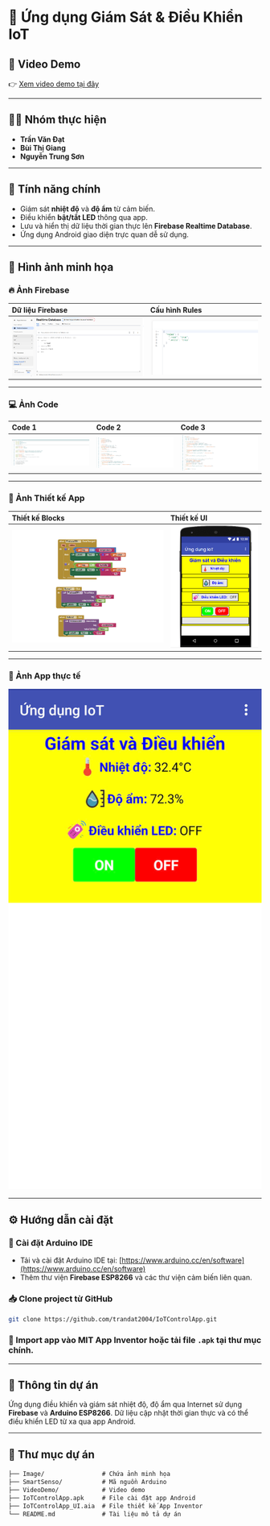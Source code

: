 
# 📱 Ứng dụng Giám Sát & Điều Khiển IoT

## 🎥 Video Demo

👉 [Xem video demo tại đây](./VideoDemo/demo.mp4)

---

## 👨‍💻 Nhóm thực hiện

- **Trần Văn Đạt**
- **Bùi Thị Giang**
- **Nguyễn Trung Sơn**

---

## 📌 Tính năng chính

- Giám sát **nhiệt độ** và **độ ẩm** từ cảm biến.
- Điều khiển **bật/tắt LED** thông qua app.
- Lưu và hiển thị dữ liệu thời gian thực lên **Firebase Realtime Database**.
- Ứng dụng Android giao diện trực quan dễ sử dụng.

---

## 📸 Hình ảnh minh họa

### 🔥 Ảnh Firebase
| Dữ liệu Firebase | Cấu hình Rules |
|:----------------|:---------------|
| ![Firebase Data](./Image/Firebase_Data.png) | ![Firebase Rules](./Image/firebase_rules.png) |

---

### 💻 Ảnh Code
| Code 1 | Code 2 | Code 3 |
|:-------|:-------|:-------|
| ![Code 1](./Image/code1.png) | ![Code 2](./Image/code2.png) | ![Code 3](./Image/code3.png) |

---

### 📱 Ảnh Thiết kế App
| Thiết kế Blocks | Thiết kế UI |
|:----------------|:------------|
| ![Blocks](./Image/Blocks.png) | ![Designer](./Image/Designer.png) |

---

### 📱 Ảnh App thực tế
![App](./Image/app.jpg)

---

## ⚙️ Hướng dẫn cài đặt

### 🔧 Cài đặt Arduino IDE
- Tải và cài đặt Arduino IDE tại: [https://www.arduino.cc/en/software](https://www.arduino.cc/en/software)
- Thêm thư viện **Firebase ESP8266** và các thư viện cảm biến liên quan.

### 📥 Clone project từ GitHub

```bash
git clone https://github.com/trandat2004/IoTControlApp.git
```

### 📱 Import app vào MIT App Inventor hoặc tải file `.apk` tại thư mục chính.

---

## 📑 Thông tin dự án

Ứng dụng điều khiển và giám sát nhiệt độ, độ ẩm qua Internet sử dụng **Firebase** và **Arduino ESP8266**. Dữ liệu cập nhật thời gian thực và có thể điều khiển LED từ xa qua app Android.

---

## 📌 Thư mục dự án

```
├── Image/                # Chứa ảnh minh họa
├── SmartSenso/           # Mã nguồn Arduino
├── VideoDemo/            # Video demo
├── IoTControlApp.apk     # File cài đặt app Android
├── IoTControlApp_UI.aia  # File thiết kế App Inventor
└── README.md             # Tài liệu mô tả dự án
```

